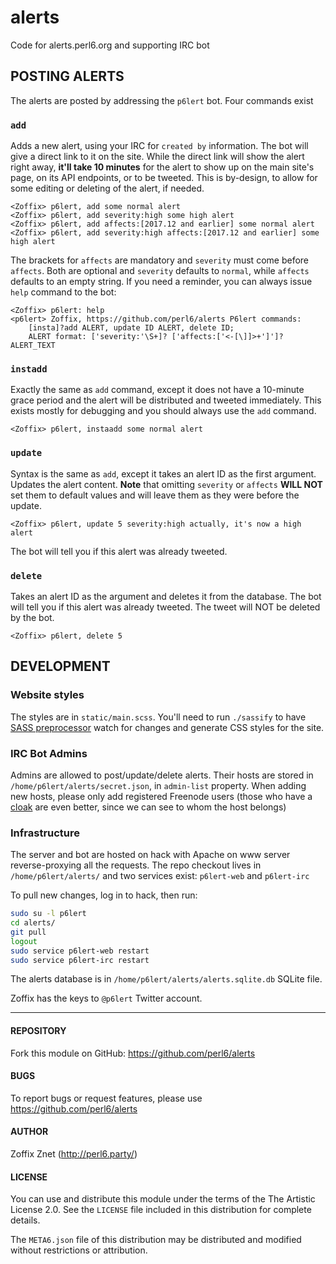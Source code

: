 # alerts

Code for alerts.perl6.org and supporting IRC bot

## POSTING ALERTS

The alerts are posted by addressing the `p6lert` bot. Four commands exist

### `add`

Adds a new alert, using your IRC for `created by` information.
The bot will give a direct link to it on the site. While
the direct link will show the alert right away, **it'll take 10 minutes** for
the alert to show up on the main site's page, on its API endpoints, or to be
tweeted. This is by-design, to allow for some editing or deleting of the alert,
if needed.

```
<Zoffix> p6lert, add some normal alert
<Zoffix> p6lert, add severity:high some high alert
<Zoffix> p6lert, add affects:[2017.12 and earlier] some normal alert
<Zoffix> p6lert, add severity:high affects:[2017.12 and earlier] some high alert
```

The brackets for `affects` are mandatory and `severity` must come before
`affects`. Both are optional and `severity` defaults to `normal`, while
`affects` defaults to an empty string. If you need a reminder, you can always
issue `help` command to the bot:

```
<Zoffix> p6lert: help
<p6lert> Zoffix, https://github.com/perl6/alerts P6lert commands:
    [insta]?add ALERT, update ID ALERT, delete ID;
    ALERT format: ['severity:'\S+]? ['affects:['<-[\]]>+']']? ALERT_TEXT
```

### `instadd`

Exactly the same as `add` command, except it does not have a 10-minute grace
period and the alert will be distributed and tweeted immediately. This exists
mostly for debugging and you should always use the `add` command.

```
<Zoffix> p6lert, instaadd some normal alert
```

### `update`

Syntax is the same as `add`, except it takes an alert ID as the first argument.
Updates the alert content. **Note** that omitting `severity` or `affects`
**WILL NOT** set them to default values and will leave them as they were
before the update.

```
<Zoffix> p6lert, update 5 severity:high actually, it's now a high alert
```

The bot will tell you if this alert was already tweeted.

### `delete`

Takes an alert ID as the argument and deletes it from the database.
The bot will tell you if this alert was already tweeted. The tweet will NOT
be deleted by the bot.

```
<Zoffix> p6lert, delete 5
```

###

## DEVELOPMENT

### Website styles

The styles are in `static/main.scss`. You'll need to run `./sassify` to
have [SASS preprocessor](http://sass-lang.com/) watch for changes and
generate CSS styles for the site.

### IRC Bot Admins

Admins are allowed to post/update/delete alerts. Their hosts are stored in
`/home/p6lert/alerts/secret.json`, in `admin-list` property. When adding new
hosts, please only add registered Freenode users (those who have a
[cloak](https://freenode.net/kb/answer/cloaks) are even better, since we can
see to whom the host belongs)

### Infrastructure

The server and bot are hosted on hack with Apache on www server reverse-proxying
all the requests. The repo checkout lives in
`/home/p6lert/alerts/` and two services exist: `p6lert-web` and `p6lert-irc`

To pull new changes, log in to hack, then run:

```bash
sudo su -l p6lert
cd alerts/
git pull
logout
sudo service p6lert-web restart
sudo service p6lert-irc restart
```

The alerts database is in `/home/p6lert/alerts/alerts.sqlite.db` SQLite file.

Zoffix has the keys to `@p6lert` Twitter account.

----

#### REPOSITORY

Fork this module on GitHub:
https://github.com/perl6/alerts

#### BUGS

To report bugs or request features, please use
https://github.com/perl6/alerts

#### AUTHOR

Zoffix Znet (http://perl6.party/)

#### LICENSE

You can use and distribute this module under the terms of the
The Artistic License 2.0. See the `LICENSE` file included in this
distribution for complete details.

The `META6.json` file of this distribution may be distributed and modified
without restrictions or attribution.
